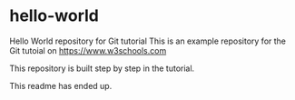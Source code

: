 # hello-world
Hello World repository for Git tutorial
This is an example repository for the Git tutoial on https://www.w3schools.com

This repository is built step by step in the tutorial.

This readme has ended up.
